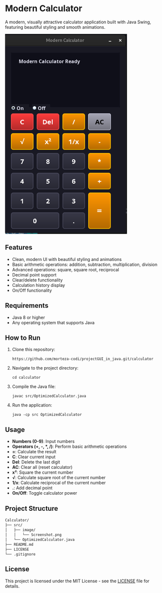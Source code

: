 # Modern Calculator

A modern, visually attractive calculator application built with Java Swing, featuring beautiful styling and smooth animations.

![Calculator Screenshot](src/image/Screenshot.png)

## Features

- Clean, modern UI with beautiful styling and animations
- Basic arithmetic operations: addition, subtraction, multiplication, division
- Advanced operations: square, square root, reciprocal
- Decimal point support
- Clear/delete functionality
- Calculation history display
- On/Off functionality

## Requirements

- Java 8 or higher
- Any operating system that supports Java

## How to Run

1. Clone this repository:
   ```
   https://github.com/morteza-codi/projectGUI_in_java.git/calculator
   ```

2. Navigate to the project directory:
   ```
   cd calculator
   ```

3. Compile the Java file:
   ```
   javac src/OptimizedCalculator.java
   ```

4. Run the application:
   ```
   java -cp src OptimizedCalculator
   ```

## Usage

- **Numbers (0-9)**: Input numbers
- **Operators (+, -, *, /)**: Perform basic arithmetic operations
- **=**: Calculate the result
- **C**: Clear current input
- **Del**: Delete the last digit
- **AC**: Clear all (reset calculator)
- **x²**: Square the current number
- **√**: Calculate square root of the current number
- **1/x**: Calculate reciprocal of the current number
- **.**: Add decimal point
- **On/Off**: Toggle calculator power

## Project Structure

```
Calculator/
├── src/
│   ├── image/
│   │   └── Screenshot.png
│   └── OptimizedCalculator.java
├── README.md
├── LICENSE
└── .gitignore
```

## License

This project is licensed under the MIT License - see the [LICENSE](LICENSE) file for details.
